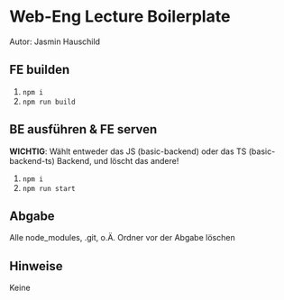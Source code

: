 # Web-Eng Lecture Boilerplate
Autor: Jasmin Hauschild

## FE builden
1. `npm i`
2. `npm run build`

## BE ausführen & FE serven
**WICHTIG**: Wählt entweder das JS (basic-backend) oder das TS (basic-backend-ts) Backend, und löscht das andere!
1. `npm i`
2. `npm run start`

## Abgabe
Alle node_modules, .git, o.Ä. Ordner vor der Abgabe löschen

## Hinweise
Keine
